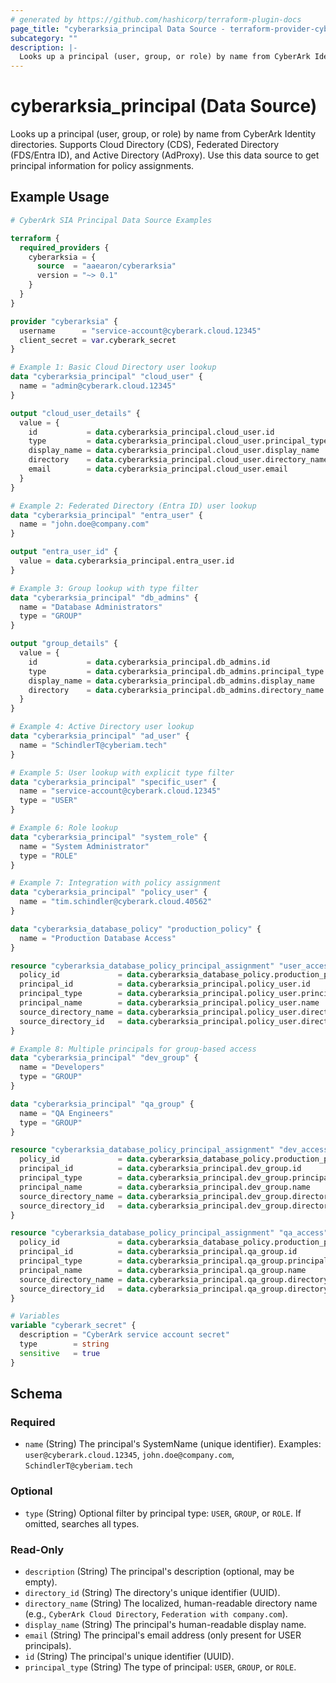 ```yaml
---
# generated by https://github.com/hashicorp/terraform-plugin-docs
page_title: "cyberarksia_principal Data Source - terraform-provider-cyberarksia"
subcategory: ""
description: |-
  Looks up a principal (user, group, or role) by name from CyberArk Identity directories. Supports Cloud Directory (CDS), Federated Directory (FDS/Entra ID), and Active Directory (AdProxy). Use this data source to get principal information for policy assignments.
---
```


# cyberarksia_principal (Data Source)

Looks up a principal (user, group, or role) by name from CyberArk Identity directories. Supports Cloud Directory (CDS), Federated Directory (FDS/Entra ID), and Active Directory (AdProxy). Use this data source to get principal information for policy assignments.

## Example Usage

```terraform
# CyberArk SIA Principal Data Source Examples

terraform {
  required_providers {
    cyberarksia = {
      source  = "aaearon/cyberarksia"
      version = "~> 0.1"
    }
  }
}

provider "cyberarksia" {
  username      = "service-account@cyberark.cloud.12345"
  client_secret = var.cyberark_secret
}

# Example 1: Basic Cloud Directory user lookup
data "cyberarksia_principal" "cloud_user" {
  name = "admin@cyberark.cloud.12345"
}

output "cloud_user_details" {
  value = {
    id           = data.cyberarksia_principal.cloud_user.id
    type         = data.cyberarksia_principal.cloud_user.principal_type
    display_name = data.cyberarksia_principal.cloud_user.display_name
    directory    = data.cyberarksia_principal.cloud_user.directory_name
    email        = data.cyberarksia_principal.cloud_user.email
  }
}

# Example 2: Federated Directory (Entra ID) user lookup
data "cyberarksia_principal" "entra_user" {
  name = "john.doe@company.com"
}

output "entra_user_id" {
  value = data.cyberarksia_principal.entra_user.id
}

# Example 3: Group lookup with type filter
data "cyberarksia_principal" "db_admins" {
  name = "Database Administrators"
  type = "GROUP"
}

output "group_details" {
  value = {
    id           = data.cyberarksia_principal.db_admins.id
    type         = data.cyberarksia_principal.db_admins.principal_type
    display_name = data.cyberarksia_principal.db_admins.display_name
    directory    = data.cyberarksia_principal.db_admins.directory_name
  }
}

# Example 4: Active Directory user lookup
data "cyberarksia_principal" "ad_user" {
  name = "SchindlerT@cyberiam.tech"
}

# Example 5: User lookup with explicit type filter
data "cyberarksia_principal" "specific_user" {
  name = "service-account@cyberark.cloud.12345"
  type = "USER"
}

# Example 6: Role lookup
data "cyberarksia_principal" "system_role" {
  name = "System Administrator"
  type = "ROLE"
}

# Example 7: Integration with policy assignment
data "cyberarksia_principal" "policy_user" {
  name = "tim.schindler@cyberark.cloud.40562"
}

data "cyberarksia_database_policy" "production_policy" {
  name = "Production Database Access"
}

resource "cyberarksia_database_policy_principal_assignment" "user_access" {
  policy_id             = data.cyberarksia_database_policy.production_policy.id
  principal_id          = data.cyberarksia_principal.policy_user.id
  principal_type        = data.cyberarksia_principal.policy_user.principal_type
  principal_name        = data.cyberarksia_principal.policy_user.name
  source_directory_name = data.cyberarksia_principal.policy_user.directory_name
  source_directory_id   = data.cyberarksia_principal.policy_user.directory_id
}

# Example 8: Multiple principals for group-based access
data "cyberarksia_principal" "dev_group" {
  name = "Developers"
  type = "GROUP"
}

data "cyberarksia_principal" "qa_group" {
  name = "QA Engineers"
  type = "GROUP"
}

resource "cyberarksia_database_policy_principal_assignment" "dev_access" {
  policy_id             = data.cyberarksia_database_policy.production_policy.id
  principal_id          = data.cyberarksia_principal.dev_group.id
  principal_type        = data.cyberarksia_principal.dev_group.principal_type
  principal_name        = data.cyberarksia_principal.dev_group.name
  source_directory_name = data.cyberarksia_principal.dev_group.directory_name
  source_directory_id   = data.cyberarksia_principal.dev_group.directory_id
}

resource "cyberarksia_database_policy_principal_assignment" "qa_access" {
  policy_id             = data.cyberarksia_database_policy.production_policy.id
  principal_id          = data.cyberarksia_principal.qa_group.id
  principal_type        = data.cyberarksia_principal.qa_group.principal_type
  principal_name        = data.cyberarksia_principal.qa_group.name
  source_directory_name = data.cyberarksia_principal.qa_group.directory_name
  source_directory_id   = data.cyberarksia_principal.qa_group.directory_id
}

# Variables
variable "cyberark_secret" {
  description = "CyberArk service account secret"
  type        = string
  sensitive   = true
}
```

<!-- schema generated by tfplugindocs -->
## Schema

### Required

- `name` (String) The principal's SystemName (unique identifier). Examples: `user@cyberark.cloud.12345`, `john.doe@company.com`, `SchindlerT@cyberiam.tech`

### Optional

- `type` (String) Optional filter by principal type: `USER`, `GROUP`, or `ROLE`. If omitted, searches all types.

### Read-Only

- `description` (String) The principal's description (optional, may be empty).
- `directory_id` (String) The directory's unique identifier (UUID).
- `directory_name` (String) The localized, human-readable directory name (e.g., `CyberArk Cloud Directory`, `Federation with company.com`).
- `display_name` (String) The principal's human-readable display name.
- `email` (String) The principal's email address (only present for USER principals).
- `id` (String) The principal's unique identifier (UUID).
- `principal_type` (String) The type of principal: `USER`, `GROUP`, or `ROLE`.
